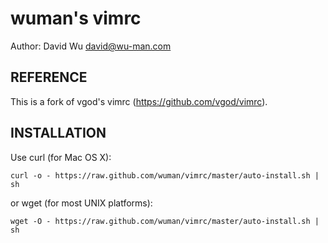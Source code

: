 wuman's vimrc
=============
Author: David Wu <david@wu-man.com>


REFERENCE
---------

This is a fork of vgod's vimrc (https://github.com/vgod/vimrc).


INSTALLATION
------------

Use curl (for Mac OS X):

    curl -o - https://raw.github.com/wuman/vimrc/master/auto-install.sh | sh

or wget (for most UNIX platforms):

    wget -O - https://raw.github.com/wuman/vimrc/master/auto-install.sh | sh

